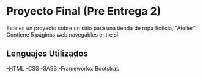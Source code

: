 # Proyecto Final (Pre Entrega 2)

Este es un proyecto sobre un sitio para una tienda de ropa ficticia, "Atelier". Contiene 5 páginas web navegables entre sí.


## Lenguajes Utilizados
-HTML
-CSS
-SASS
-Frameworks: Bootstrap
